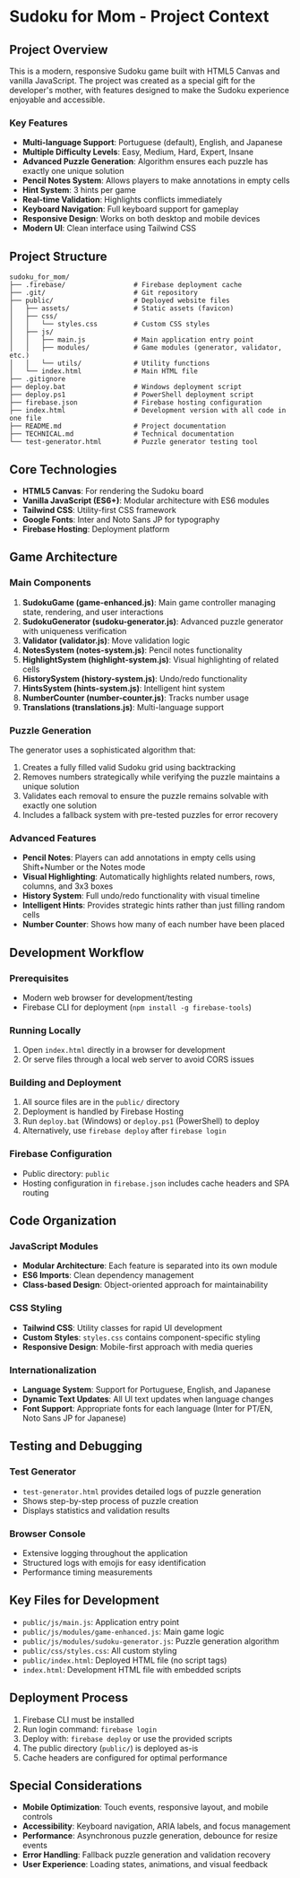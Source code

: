 # Sudoku for Mom - Project Context

## Project Overview

This is a modern, responsive Sudoku game built with HTML5 Canvas and vanilla JavaScript. The project was created as a special gift for the developer's mother, with features designed to make the Sudoku experience enjoyable and accessible.

### Key Features
- **Multi-language Support**: Portuguese (default), English, and Japanese
- **Multiple Difficulty Levels**: Easy, Medium, Hard, Expert, Insane
- **Advanced Puzzle Generation**: Algorithm ensures each puzzle has exactly one unique solution
- **Pencil Notes System**: Allows players to make annotations in empty cells
- **Hint System**: 3 hints per game
- **Real-time Validation**: Highlights conflicts immediately
- **Keyboard Navigation**: Full keyboard support for gameplay
- **Responsive Design**: Works on both desktop and mobile devices
- **Modern UI**: Clean interface using Tailwind CSS

## Project Structure

```
sudoku_for_mom/
├── .firebase/                 # Firebase deployment cache
├── .git/                      # Git repository
├── public/                    # Deployed website files
│   ├── assets/                # Static assets (favicon)
│   ├── css/
│   │   └── styles.css         # Custom CSS styles
│   ├── js/
│   │   ├── main.js            # Main application entry point
│   │   ├── modules/           # Game modules (generator, validator, etc.)
│   │   └── utils/             # Utility functions
│   └── index.html             # Main HTML file
├── .gitignore
├── deploy.bat                 # Windows deployment script
├── deploy.ps1                 # PowerShell deployment script
├── firebase.json              # Firebase hosting configuration
├── index.html                 # Development version with all code in one file
├── README.md                  # Project documentation
├── TECHNICAL.md               # Technical documentation
└── test-generator.html        # Puzzle generator testing tool
```

## Core Technologies

- **HTML5 Canvas**: For rendering the Sudoku board
- **Vanilla JavaScript (ES6+)**: Modular architecture with ES6 modules
- **Tailwind CSS**: Utility-first CSS framework
- **Google Fonts**: Inter and Noto Sans JP for typography
- **Firebase Hosting**: Deployment platform

## Game Architecture

### Main Components

1. **SudokuGame (game-enhanced.js)**: Main game controller managing state, rendering, and user interactions
2. **SudokuGenerator (sudoku-generator.js)**: Advanced puzzle generator with uniqueness verification
3. **Validator (validator.js)**: Move validation logic
4. **NotesSystem (notes-system.js)**: Pencil notes functionality
5. **HighlightSystem (highlight-system.js)**: Visual highlighting of related cells
6. **HistorySystem (history-system.js)**: Undo/redo functionality
7. **HintsSystem (hints-system.js)**: Intelligent hint system
8. **NumberCounter (number-counter.js)**: Tracks number usage
9. **Translations (translations.js)**: Multi-language support

### Puzzle Generation

The generator uses a sophisticated algorithm that:
1. Creates a fully filled valid Sudoku grid using backtracking
2. Removes numbers strategically while verifying the puzzle maintains a unique solution
3. Validates each removal to ensure the puzzle remains solvable with exactly one solution
4. Includes a fallback system with pre-tested puzzles for error recovery

### Advanced Features

- **Pencil Notes**: Players can add annotations in empty cells using Shift+Number or the Notes mode
- **Visual Highlighting**: Automatically highlights related numbers, rows, columns, and 3x3 boxes
- **History System**: Full undo/redo functionality with visual timeline
- **Intelligent Hints**: Provides strategic hints rather than just filling random cells
- **Number Counter**: Shows how many of each number have been placed

## Development Workflow

### Prerequisites
- Modern web browser for development/testing
- Firebase CLI for deployment (`npm install -g firebase-tools`)

### Running Locally
1. Open `index.html` directly in a browser for development
2. Or serve files through a local web server to avoid CORS issues

### Building and Deployment
1. All source files are in the `public/` directory
2. Deployment is handled by Firebase Hosting
3. Run `deploy.bat` (Windows) or `deploy.ps1` (PowerShell) to deploy
4. Alternatively, use `firebase deploy` after `firebase login`

### Firebase Configuration
- Public directory: `public`
- Hosting configuration in `firebase.json` includes cache headers and SPA routing

## Code Organization

### JavaScript Modules
- **Modular Architecture**: Each feature is separated into its own module
- **ES6 Imports**: Clean dependency management
- **Class-based Design**: Object-oriented approach for maintainability

### CSS Styling
- **Tailwind CSS**: Utility classes for rapid UI development
- **Custom Styles**: `styles.css` contains component-specific styling
- **Responsive Design**: Mobile-first approach with media queries

### Internationalization
- **Language System**: Support for Portuguese, English, and Japanese
- **Dynamic Text Updates**: All UI text updates when language changes
- **Font Support**: Appropriate fonts for each language (Inter for PT/EN, Noto Sans JP for Japanese)

## Testing and Debugging

### Test Generator
- `test-generator.html` provides detailed logs of puzzle generation
- Shows step-by-step process of puzzle creation
- Displays statistics and validation results

### Browser Console
- Extensive logging throughout the application
- Structured logs with emojis for easy identification
- Performance timing measurements

## Key Files for Development

- `public/js/main.js`: Application entry point
- `public/js/modules/game-enhanced.js`: Main game logic
- `public/js/modules/sudoku-generator.js`: Puzzle generation algorithm
- `public/css/styles.css`: All custom styling
- `public/index.html`: Deployed HTML file (no script tags)
- `index.html`: Development HTML file with embedded scripts

## Deployment Process

1. Firebase CLI must be installed
2. Run login command: `firebase login`
3. Deploy with: `firebase deploy` or use the provided scripts
4. The public directory (`public/`) is deployed as-is
5. Cache headers are configured for optimal performance

## Special Considerations

- **Mobile Optimization**: Touch events, responsive layout, and mobile controls
- **Accessibility**: Keyboard navigation, ARIA labels, and focus management
- **Performance**: Asynchronous puzzle generation, debounce for resize events
- **Error Handling**: Fallback puzzle generation and validation recovery
- **User Experience**: Loading states, animations, and visual feedback